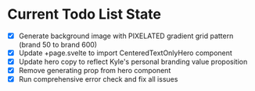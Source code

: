 <!-- DO NOT EDIT - Managed by todo_list tool -->
<!-- Updated: 2025-10-04T18:31:18.465Z -->

# Current Todo List State

- [x] Generate background image with PIXELATED gradient grid pattern (brand 50 to brand 600)
- [x] Update +page.svelte to import CenteredTextOnlyHero component
- [x] Update hero copy to reflect Kyle's personal branding value proposition
- [x] Remove generating prop from hero component
- [x] Run comprehensive error check and fix all issues
